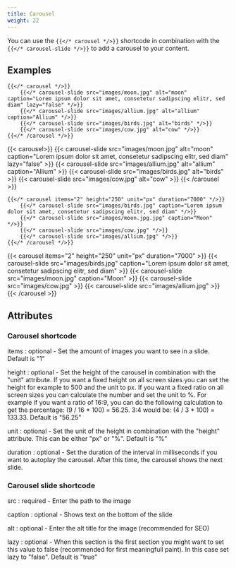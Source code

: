 ```yaml
---
title: Carousel
weight: 22
---
```


You can use the `{{</* carousel */>}}` shortcode in combination with the `{{</* carousel-slide */>}}` to add a carousel to your content.

## Examples

```
{{</* carousel */>}}
    {{</* carousel-slide src="images/moon.jpg" alt="moon" caption="Lorem ipsum dolor sit amet, consetetur sadipscing elitr, sed diam" lazy="false" */>}}
    {{</* carousel-slide src="images/allium.jpg" alt="allium" caption="Allium" */>}}
    {{</* carousel-slide src="images/birds.jpg" alt="birds" */>}}
    {{</* carousel-slide src="images/cow.jpg" alt="cow" */>}}
{{</* /carousel */>}}
```

{{< carousel>}}
    {{< carousel-slide src="images/moon.jpg" alt="moon" caption="Lorem ipsum dolor sit amet, consetetur sadipscing elitr, sed diam" lazy="false" >}}
    {{< carousel-slide src="images/allium.jpg" alt="allium" caption="Allium" >}}
    {{< carousel-slide src="images/birds.jpg" alt="birds" >}}
    {{< carousel-slide src="images/cow.jpg" alt="cow" >}}
{{< /carousel >}}

```
{{</* carousel items="2" height="250" unit="px" duration="7000" */>}}
    {{</* carousel-slide src="images/birds.jpg" caption="Lorem ipsum dolor sit amet, consetetur sadipscing elitr, sed diam" */>}}
    {{</* carousel-slide src="images/moon.jpg.jpg" caption="Moon" */>}}
    {{</* carousel-slide src="images/cow.jpg" */>}}
    {{</* carousel-slide src="images/allium.jpg" */>}}
{{</* /carousel */>}}
```

{{< carousel items="2" height="250" unit="px" duration="7000" >}}
    {{< carousel-slide src="images/birds.jpg" caption="Lorem ipsum dolor sit amet, consetetur sadipscing elitr, sed diam" >}}
    {{< carousel-slide src="images/moon.jpg" caption="Moon" >}}
    {{< carousel-slide src="images/cow.jpg" >}}
    {{< carousel-slide src="images/allium.jpg" >}}
{{< /carousel >}}

## Attributes

### Carousel shortcode

items
: optional - Set the amount of images you want to see in a slide. Default is "1"

height
: optional - Set the height of the carousel in combination with the "unit" attribute. If you want a fixed height on all screen sizes you can set the height for example to 500 and the unit to px. If you want a fixed ratio on all screen sizes you can calculate the number and set the unit to %. For example if you want a ratio of 16:9, you can do the following calculation to get the percentage: (9 / 16 \* 100) = 56.25. 3:4 would be: (4 / 3 \* 100) = 133.33. Default is "56.25"

unit
: optional - Set the unit of the height in combination with the "height" attribute. This can be either "px" or "%". Default is "%"

duration
: optional - Set the duration of the interval in milliseconds if you want to autoplay the carousel. After this time, the carousel shows the next slide.

### Carousel slide shortcode

src
: required - Enter the path to the image

caption
: optional - Shows text on the bottom of the slide

alt
: optional - Enter the alt title for the image (recommended for SEO)

lazy
: optional - When this section is the first section you might want to set this value to false (recommended for first meaningfull paint). In this case set lazy to "false". Default is "true"
